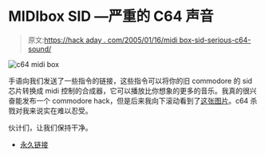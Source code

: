 # MIDIbox SID —严重的 C64 声音

> 原文:[https://hack aday . com/2005/01/16/midi box-sid-serious-c64-sound/](https://hackaday.com/2005/01/16/midibox-sid-serious-c64-sound/)

![c64 midi box](img/0143780a6aeb28d7d4206daeb56725b6.png)

手语向我们发送了一些指令的链接，这些指令可以将你的旧 commodore 的 sid 芯片转换成 midi 控制的合成器，它可以播放比你想象的更多的音乐。我真的很兴奋能发布一个 commodore hack，但是后来我向下滚动看到了[这张图片](http://www.ucapps.de/midibox_sid/midibox_sid_crazy.jpg)。c64 杀戮对我来说实在难以忍受。

伙计们，让我们保持干净。

*   [永久链接](http://www.ucapps.de/midibox_sid.html)
